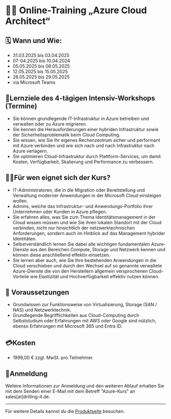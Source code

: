 # 👨‍🎓 Online-Training „Azure Cloud Architect“

## 🗓️ Wann und Wie: 
- 31.03.2025 bis 03.04.2025
- 07-04.2025 bis 10.04.2024
- 05.05.2025 bis 08.05.2025
- 12.05.2025 bis 15.05.2025
- 26.05.2025 bis 29.05.2025
- via Microsoft Teams
  
## 🏅Lernziele des 4-tägigen Intensiv-Workshops (Termine)

- Sie können grundlegende IT-Infrastruktur in Azure betreiben und verwalten oder zu Azure migrieren.
- Sie kennen die Herausforderungen einer hybriden Infrastruktur sowie der Sicherheitsproblematik beim Cloud Computing.
- Sie wissen, wie Sie Ihr eigenes Rechenzentrum sicher und performant mit Azure verbinden und wie sich nach und nach Infrastruktur nach Azure verlagern.
- Sie optimieren Cloud-Infrastruktur durch Plattform-Services, um damit Kosten, Verfügbarkeit, Skalierung und Performance zu verbessern.

## 👨‍💻Für wen eignet sich der Kurs?

- IT-Administratoren, die in die Migration oder Bereitstellung und Verwaltung moderner Anwendungen in der Microsoft Cloud einsteigen wollen.
- Admins, welche das Infrastruktur- und Anwendungs-Portfolio ihrer Unternehmen oder Kunden in Azure pflegen.
- Sie erfahren alles, was Sie zum Thema Identitätsmanagement in der Cloud wissen müssen und wie Sie ihren lokalen Standort mit der Cloud verbinden, nicht nur hinsichtlich der netzwerktechnischen Anforderungen, sondern auch im Hinblick auf das Management hybrider Identitäten.
- Selbstverständlich lernen Sie dabei alle wichtigen fundamentalen Azure-Dienste aus den Bereichen Compute, Storage und Netzwerk kennen und können diese anschließend effektiv einsetzen.
- Sie lernen aber auch, wie Sie Ihre bestehenden Anwendungen in die Cloud verschieben und durch den Wechsel auf so genannte verwaltete Azure-Dienste die von den Herstellern allgemein versprochenen Cloud-Vorteile wie Elastizität und Hochverfügbarkeit effektiv nutzen können.

## 🧭 Voraussetzungen

- Grundwissen zur Funktionsweise von Virtualisierung, Storage (SAN / NAS) und Netzwerktechnik.
- Grundlegende Begrifflichkeiten aus Cloud-Computing durch Selbststudium oder Erfahrungen mit AWS oder Google sind nützlich, ebenso Erfahrungen mit Microsoft 365 und Entra ID.

## 💳Kosten

- 1999,00 € zzgl. MwSt. pro Teilnehmer.
  
## 🚦Anmeldung

Weitere Informationen zur Anmeldung und den weiteren Ablauf erhalten Sie mit dem Senden einer E-Mail mit dem Betreff "Azure-Kurs" an sales[at]drilling-it.de.

---

Für weitere Details kannst du die [Produktseite](https://www.drilling-azure.de/azure-bootcamp-cloudarchitect/) besuchen.
